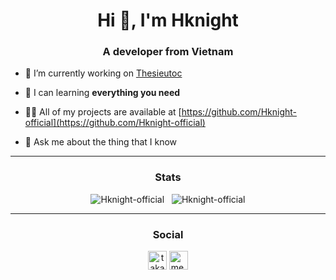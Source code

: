 <h1 align="center">Hi 👋, I'm Hknight</h1>
<h3 align="center">A developer from Vietnam</h3>


- 🔭 I’m currently working on [Thesieutoc](https://thesieutoc.net)

- 🌱 I can learning **everything you need**

- 👨‍💻 All of my projects are available at [https://github.com/Hknight-official](https://github.com/Hknight-official)

- 💬 Ask me about the thing that I know


<hr/>
<h3 align="center"> Stats </h3>
<p align="center">
  <img src="https://github-readme-stats.vercel.app/api/top-langs/?username=Hknight-official&layout=compact&hide_border=true&theme=vue&hide=html" alt="Hknight-official" />
  &nbsp;
  <img src="https://github-readme-stats.vercel.app/api?username=Hknight-official&show_icons=true&hide_border=true&theme=vue" alt="Hknight-official" />
</p>
<hr/>
<h3 align="center"> Social </h3>
<p align="center">
<a href="https://stackoverflow.com/users/11879674" target="blank"><img align="center" src="https://cdn.jsdelivr.net/npm/simple-icons@3.0.1/icons/stackoverflow.svg" alt="takahatashun" height="30" width="30" /></a>
<a href="https://www.facebook.com/tha.le.1426" target="blank"><img align="center" src="https://cdn.jsdelivr.net/npm/simple-icons@3.0.1/icons/facebook.svg" alt="me.takahatashun" height="30" width="30" /></a>
</p>
